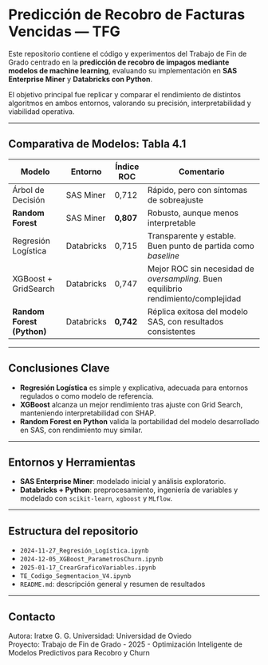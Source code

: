 # Predicción de Recobro de Facturas Vencidas — TFG

Este repositorio contiene el código y experimentos del Trabajo de Fin de Grado centrado en la **predicción de recobro de impagos mediante modelos de machine learning**, evaluando su implementación en **SAS Enterprise Miner** y **Databricks con Python**.

El objetivo principal fue replicar y comparar el rendimiento de distintos algoritmos en ambos entornos, valorando su precisión, interpretabilidad y viabilidad operativa.

---

## Comparativa de Modelos: Tabla 4.1

| Modelo                        | Entorno       | Índice ROC | Comentario                                                                 |
|------------------------------|---------------|------------|----------------------------------------------------------------------------|
| Árbol de Decisión            | SAS Miner     | 0,712      | Rápido, pero con síntomas de sobreajuste                                  |
| **Random Forest**            | SAS Miner     | **0,807**  | Robusto, aunque menos interpretable                                       |
| Regresión Logística          | Databricks    | 0,715      | Transparente y estable. Buen punto de partida como *baseline*             |
| XGBoost + GridSearch         | Databricks    | 0,747      | Mejor ROC sin necesidad de *oversampling*. Buen equilibrio rendimiento/complejidad |
| **Random Forest (Python)**   | Databricks    | **0,742**  | Réplica exitosa del modelo SAS, con resultados consistentes               |

---

## Conclusiones Clave

- **Regresión Logística** es simple y explicativa, adecuada para entornos regulados o como modelo de referencia.
- **XGBoost** alcanza un mejor rendimiento tras ajuste con Grid Search, manteniendo interpretabilidad con SHAP.
- **Random Forest en Python** valida la portabilidad del modelo desarrollado en SAS, con rendimiento muy similar.

---

## Entornos y Herramientas

- **SAS Enterprise Miner**: modelado inicial y análisis exploratorio.
- **Databricks + Python**: preprocesamiento, ingeniería de variables y modelado con `scikit-learn`, `xgboost` y `MLflow`.

---

## Estructura del repositorio

- `2024-11-27_Regresión_Logística.ipynb`
- `2024-12-05_XGBoost_ParametrosChurn.ipynb`
- `2025-01-17_CrearGraficoVariables.ipynb`
- `TE_Codigo_Segmentacion_V4.ipynb`
- `README.md`: descripción general y resumen de resultados

---

## Contacto

Autora: Iratxe G. G.
Universidad: Universidad de Oviedo  
Proyecto: Trabajo de Fin de Grado - 2025 - Optimización Inteligente de Modelos Predictivos para Recobro y Churn
